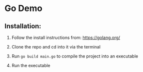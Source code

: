 # Go Demo

## Installation:

1. Follow the install instructions from: https://golang.org/

2. Clone the repo and cd into it via the terminal 

3. Run `go build main.go` to compile the project into an executable

4. Run the executable 
